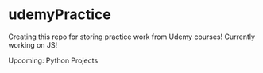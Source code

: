 # udemyPractice
Creating this repo for storing practice work from Udemy courses!
Currently working on JS!

Upcoming:
Python Projects
